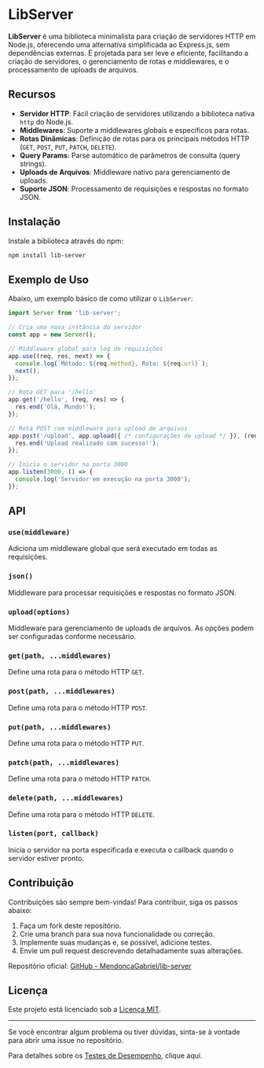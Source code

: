 # LibServer

**LibServer** é uma biblioteca minimalista para criação de servidores HTTP em Node.js, oferecendo uma alternativa simplificada ao Express.js, sem dependências externas. É projetada para ser leve e eficiente, facilitando a criação de servidores, o gerenciamento de rotas e middlewares, e o processamento de uploads de arquivos.

## Recursos

- **Servidor HTTP**: Fácil criação de servidores utilizando a biblioteca nativa `http` do Node.js.
- **Middlewares**: Suporte a middlewares globais e específicos para rotas.
- **Rotas Dinâmicas**: Definição de rotas para os principais métodos HTTP (`GET`, `POST`, `PUT`, `PATCH`, `DELETE`).
- **Query Params**: Parse automático de parâmetros de consulta (query strings).
- **Uploads de Arquivos**: Middleware nativo para gerenciamento de uploads.
- **Suporte JSON**: Processamento de requisições e respostas no formato JSON.

## Instalação

Instale a biblioteca através do npm:

```bash
npm install lib-server
```

## Exemplo de Uso

Abaixo, um exemplo básico de como utilizar o `LibServer`:

```javascript
import Server from 'lib-server';

// Cria uma nova instância do servidor
const app = new Server();

// Middleware global para log de requisições
app.use((req, res, next) => {
  console.log(`Método: ${req.method}, Rota: ${req.url}`);
  next();
});

// Rota GET para '/hello'
app.get('/hello', (req, res) => {
  res.end('Olá, Mundo!');
});

// Rota POST com middleware para upload de arquivos
app.post('/upload', app.upload({ /* configurações de upload */ }), (req, res) => {
  res.end('Upload realizado com sucesso!');
});

// Inicia o servidor na porta 3000
app.listen(3000, () => {
  console.log('Servidor em execução na porta 3000');
});
```

## API

### `use(middleware)`

Adiciona um middleware global que será executado em todas as requisições.

### `json()`

Middleware para processar requisições e respostas no formato JSON.

### `upload(options)`

Middleware para gerenciamento de uploads de arquivos. As opções podem ser configuradas conforme necessário.

### `get(path, ...middlewares)`

Define uma rota para o método HTTP `GET`.

### `post(path, ...middlewares)`

Define uma rota para o método HTTP `POST`.

### `put(path, ...middlewares)`

Define uma rota para o método HTTP `PUT`.

### `patch(path, ...middlewares)`

Define uma rota para o método HTTP `PATCH`.

### `delete(path, ...middlewares)`

Define uma rota para o método HTTP `DELETE`.

### `listen(port, callback)`

Inicia o servidor na porta especificada e executa o callback quando o servidor estiver pronto.

## Contribuição

Contribuições são sempre bem-vindas! Para contribuir, siga os passos abaixo:

1. Faça um fork deste repositório.
2. Crie uma branch para sua nova funcionalidade ou correção.
3. Implemente suas mudanças e, se possível, adicione testes.
4. Envie um pull request descrevendo detalhadamente suas alterações.

Repositório oficial: [GitHub - MendoncaGabriel/lib-server](https://github.com/MendoncaGabriel/lib-server)

## Licença

Este projeto está licenciado sob a [Licença MIT](LICENSE).

---

Se você encontrar algum problema ou tiver dúvidas, sinta-se à vontade para abrir uma issue no repositório.

Para detalhes sobre os [Testes de Desempenho](./Test.md), clique aqui.